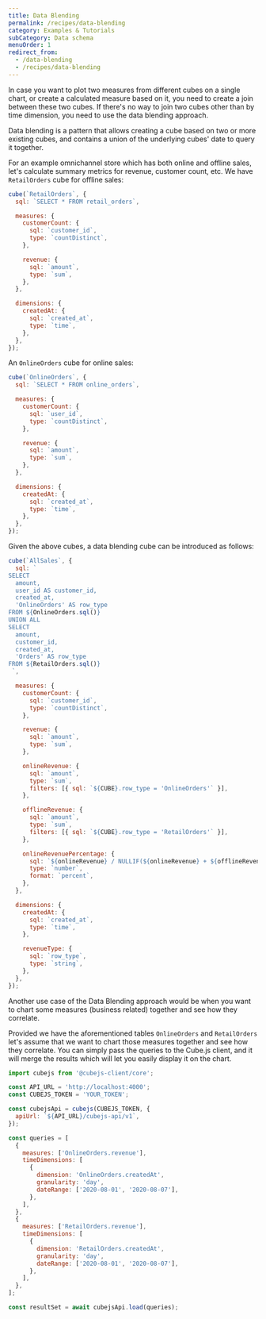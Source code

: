 ```yaml
---
title: Data Blending
permalink: /recipes/data-blending
category: Examples & Tutorials
subCategory: Data schema
menuOrder: 1
redirect_from:
  - /data-blending
  - /recipes/data-blending
---
```


In case you want to plot two measures from different cubes on a single chart, or
create a calculated measure based on it, you need to create a join between these
two cubes. If there's no way to join two cubes other than by time dimension, you
need to use the data blending approach.

Data blending is a pattern that allows creating a cube based on two or more
existing cubes, and contains a union of the underlying cubes' date to query it
together.

For an example omnichannel store which has both online and offline sales, let's
calculate summary metrics for revenue, customer count, etc. We have
`RetailOrders` cube for offline sales:

```javascript
cube(`RetailOrders`, {
  sql: `SELECT * FROM retail_orders`,

  measures: {
    customerCount: {
      sql: `customer_id`,
      type: `countDistinct`,
    },

    revenue: {
      sql: `amount`,
      type: `sum`,
    },
  },

  dimensions: {
    createdAt: {
      sql: `created_at`,
      type: `time`,
    },
  },
});
```

An `OnlineOrders` cube for online sales:

```javascript
cube(`OnlineOrders`, {
  sql: `SELECT * FROM online_orders`,

  measures: {
    customerCount: {
      sql: `user_id`,
      type: `countDistinct`,
    },

    revenue: {
      sql: `amount`,
      type: `sum`,
    },
  },

  dimensions: {
    createdAt: {
      sql: `created_at`,
      type: `time`,
    },
  },
});
```

Given the above cubes, a data blending cube can be introduced as follows:

```javascript
cube(`AllSales`, {
  sql: `
SELECT
  amount,
  user_id AS customer_id,
  created_at,
  'OnlineOrders' AS row_type
FROM ${OnlineOrders.sql()}
UNION ALL
SELECT
  amount,
  customer_id,
  created_at,
  'Orders' AS row_type
FROM ${RetailOrders.sql()}
 `,

  measures: {
    customerCount: {
      sql: `customer_id`,
      type: `countDistinct`,
    },

    revenue: {
      sql: `amount`,
      type: `sum`,
    },

    onlineRevenue: {
      sql: `amount`,
      type: `sum`,
      filters: [{ sql: `${CUBE}.row_type = 'OnlineOrders'` }],
    },

    offlineRevenue: {
      sql: `amount`,
      type: `sum`,
      filters: [{ sql: `${CUBE}.row_type = 'RetailOrders'` }],
    },

    onlineRevenuePercentage: {
      sql: `${onlineRevenue} / NULLIF(${onlineRevenue} + ${offlineRevenue}, 0)`,
      type: `number`,
      format: `percent`,
    },
  },

  dimensions: {
    createdAt: {
      sql: `created_at`,
      type: `time`,
    },

    revenueType: {
      sql: `row_type`,
      type: `string`,
    },
  },
});
```

Another use case of the Data Blending approach would be when you want to chart
some measures (business related) together and see how they correlate.

Provided we have the aforementioned tables `OnlineOrders` and `RetailOrders`
let's assume that we want to chart those measures together and see how they
correlate. You can simply pass the queries to the Cube.js client, and it will
merge the results which will let you easily display it on the chart.

```javascript
import cubejs from '@cubejs-client/core';

const API_URL = 'http://localhost:4000';
const CUBEJS_TOKEN = 'YOUR_TOKEN';

const cubejsApi = cubejs(CUBEJS_TOKEN, {
  apiUrl: `${API_URL}/cubejs-api/v1`,
});

const queries = [
  {
    measures: ['OnlineOrders.revenue'],
    timeDimensions: [
      {
        dimension: 'OnlineOrders.createdAt',
        granularity: 'day',
        dateRange: ['2020-08-01', '2020-08-07'],
      },
    ],
  },
  {
    measures: ['RetailOrders.revenue'],
    timeDimensions: [
      {
        dimension: 'RetailOrders.createdAt',
        granularity: 'day',
        dateRange: ['2020-08-01', '2020-08-07'],
      },
    ],
  },
];

const resultSet = await cubejsApi.load(queries);
```
